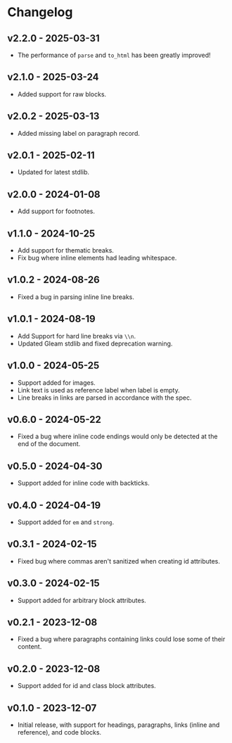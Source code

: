 # Changelog

## v2.2.0 - 2025-03-31

- The performance of `parse` and `to_html` has been greatly improved!

## v2.1.0 - 2025-03-24

- Added support for raw blocks.

## v2.0.2 - 2025-03-13

- Added missing label on paragraph record.

## v2.0.1 - 2025-02-11

- Updated for latest stdlib.

## v2.0.0 - 2024-01-08

- Add support for footnotes.

## v1.1.0 - 2024-10-25

- Add support for thematic breaks.
- Fix bug where inline elements had leading whitespace.

## v1.0.2 - 2024-08-26

- Fixed a bug in parsing inline line breaks.

## v1.0.1 - 2024-08-19

- Add Support for hard line breaks via `\\n`.
- Updated Gleam stdlib and fixed deprecation warning.

## v1.0.0 - 2024-05-25

- Support added for images.
- Link text is used as reference label when label is empty.
- Line breaks in links are parsed in accordance with the spec.

## v0.6.0 - 2024-05-22

- Fixed a bug where inline code endings would only be detected at the end of
  the document.

## v0.5.0 - 2024-04-30

- Support added for inline code with backticks.

## v0.4.0 - 2024-04-19

- Support added for `em` and `strong`.

## v0.3.1 - 2024-02-15

- Fixed bug where commas aren't sanitized when creating id attributes.

## v0.3.0 - 2024-02-15

- Support added for arbitrary block attributes.

## v0.2.1 - 2023-12-08

- Fixed a bug where paragraphs containing links could lose some of their
  content.

## v0.2.0 - 2023-12-08

- Support added for id and class block attributes.

## v0.1.0 - 2023-12-07

- Initial release, with support for headings, paragraphs, links (inline and
  reference), and code blocks.
